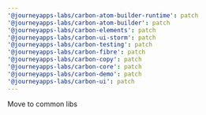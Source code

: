 ```yaml
---
'@journeyapps-labs/carbon-atom-builder-runtime': patch
'@journeyapps-labs/carbon-atom-builder': patch
'@journeyapps-labs/carbon-elements': patch
'@journeyapps-labs/carbon-ui-storm': patch
'@journeyapps-labs/carbon-testing': patch
'@journeyapps-labs/carbon-fibre': patch
'@journeyapps-labs/carbon-copy': patch
'@journeyapps-labs/carbon-core': patch
'@journeyapps-labs/carbon-demo': patch
'@journeyapps-labs/carbon-ui': patch
---
```


Move to common libs
